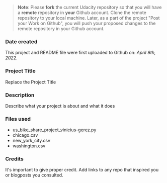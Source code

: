 >**Note**: Please **fork** the current Udacity repository so that you will have a **remote** repository in **your** Github account. Clone the remote repository to your local machine. Later, as a part of the project "Post your Work on Github", you will push your proposed changes to the remote repository in your Github account.

### Date created
This project and README file were first uploaded to Github on: *April 9th, 2022*.

### Project Title
Replace the Project Title

### Description
Describe what your project is about and what it does

### Files used
- us_bike_share_project_vinicius-gerez.py
- chicago.csv
- new_york_city.csv
- washington.csv

### Credits
It's important to give proper credit. Add links to any repo that inspired you or blogposts you consulted.

